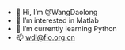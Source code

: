 - 👋 Hi, I’m @WangDaolong
- 👀 I’m interested in Matlab
- 🌱 I’m currently learning Python
- 📫 wdl@fio.org.cn

<!---
WangDaolong/WangDaolong is a ✨ special ✨ repository because its `README.md` (this file) appears on your GitHub profile.
You can click the Preview link to take a look at your changes.
--->
